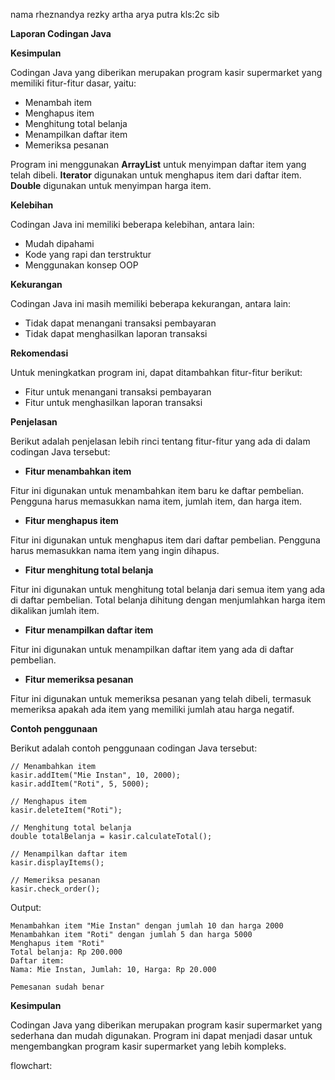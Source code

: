 nama rheznandya rezky artha arya putra
kls:2c sib

**Laporan Codingan Java**
<img scr="Screenshot (787)-1">

**Kesimpulan**

Codingan Java yang diberikan merupakan program kasir supermarket yang memiliki fitur-fitur dasar, yaitu:

* Menambah item
* Menghapus item
* Menghitung total belanja
* Menampilkan daftar item
* Memeriksa pesanan

Program ini menggunakan **ArrayList** untuk menyimpan daftar item yang telah dibeli. **Iterator** digunakan untuk menghapus item dari daftar item. **Double** digunakan untuk menyimpan harga item.

**Kelebihan**

Codingan Java ini memiliki beberapa kelebihan, antara lain:

* Mudah dipahami
* Kode yang rapi dan terstruktur
* Menggunakan konsep OOP

**Kekurangan**

Codingan Java ini masih memiliki beberapa kekurangan, antara lain:

* Tidak dapat menangani transaksi pembayaran
* Tidak dapat menghasilkan laporan transaksi

**Rekomendasi**

Untuk meningkatkan program ini, dapat ditambahkan fitur-fitur berikut:

* Fitur untuk menangani transaksi pembayaran
* Fitur untuk menghasilkan laporan transaksi

**Penjelasan**

Berikut adalah penjelasan lebih rinci tentang fitur-fitur yang ada di dalam codingan Java tersebut:

* **Fitur menambahkan item**

Fitur ini digunakan untuk menambahkan item baru ke daftar pembelian. Pengguna harus memasukkan nama item, jumlah item, dan harga item.

* **Fitur menghapus item**

Fitur ini digunakan untuk menghapus item dari daftar pembelian. Pengguna harus memasukkan nama item yang ingin dihapus.

* **Fitur menghitung total belanja**

Fitur ini digunakan untuk menghitung total belanja dari semua item yang ada di daftar pembelian. Total belanja dihitung dengan menjumlahkan harga item dikalikan jumlah item.

* **Fitur menampilkan daftar item**

Fitur ini digunakan untuk menampilkan daftar item yang ada di daftar pembelian.

* **Fitur memeriksa pesanan**

Fitur ini digunakan untuk memeriksa pesanan yang telah dibeli, termasuk memeriksa apakah ada item yang memiliki jumlah atau harga negatif.

**Contoh penggunaan**

Berikut adalah contoh penggunaan codingan Java tersebut:

```
// Menambahkan item
kasir.addItem("Mie Instan", 10, 2000);
kasir.addItem("Roti", 5, 5000);

// Menghapus item
kasir.deleteItem("Roti");

// Menghitung total belanja
double totalBelanja = kasir.calculateTotal();

// Menampilkan daftar item
kasir.displayItems();

// Memeriksa pesanan
kasir.check_order();
```

Output:

```
Menambahkan item "Mie Instan" dengan jumlah 10 dan harga 2000
Menambahkan item "Roti" dengan jumlah 5 dan harga 5000
Menghapus item "Roti"
Total belanja: Rp 200.000
Daftar item:
Nama: Mie Instan, Jumlah: 10, Harga: Rp 20.000

Pemesanan sudah benar
```

**Kesimpulan**

Codingan Java yang diberikan merupakan program kasir supermarket yang sederhana dan mudah digunakan. Program ini dapat menjadi dasar untuk mengembangkan program kasir supermarket yang lebih kompleks.


flowchart:
<img scr="Screenshot (788)">
